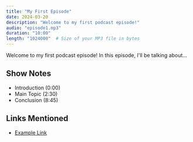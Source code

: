 ```yaml
---
title: "My First Episode"
date: 2024-03-20
description: "Welcome to my first podcast episode!"
audio: "episode1.mp3"
duration: "10:00"
length: "1024000"  # Size of your MP3 file in bytes
---
```


Welcome to my first podcast episode! In this episode, I'll be talking about...

## Show Notes

- Introduction (0:00)
- Main Topic (2:30)
- Conclusion (8:45)

## Links Mentioned

- [Example Link](https://example.com) 